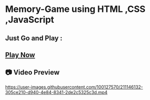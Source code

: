 # Memory-Game using HTML ,CSS ,JavaScript

## Just Go and Play :
## [Play Now](https://nayan821.github.io/Memory-Game)


## 📷 Video Preview 

https://user-images.githubusercontent.com/100127570/211146132-305ce210-d940-4e84-8341-2de2c5325c3d.mp4

